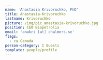 ```yaml
---
name: 'Anastasia Krivoruchko, PhD'
title: Anastasia-Krivoruchko
lastname: Krivoruchko
picture: /img/pic_anastasia-krivoruchko.jpg
position: CEO Biopetrolia
email: 'anakri [at] chalmers.se'
flags:
  - ca Canada
person-category: I Guests
template: people/profile
---
```


